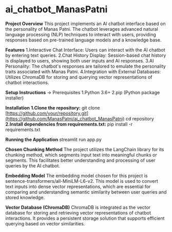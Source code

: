 # ai_chatbot_ManasPatni

**Project Overview**
This project implements an AI chatbot interface based on the personality of Manas Patni. The chatbot leverages advanced natural language processing (NLP) techniques to interact with users, providing responses based on pre-trained language models and a knowledge base.

**Features**
1.Interactive Chat Interface: Users can interact with the AI chatbot by entering text queries.
2.Chat History Display: Session-based chat history is displayed to users, showing both user inputs and AI responses.
3.AI Personality: The chatbot's responses are tailored to emulate the personality traits associated with Manas Patni.
4.Integration with External Databases: Utilizes ChromaDB for storing and querying vector representations of chatbot interactions.

**Setup Instructions**
-> Prerequisites
        1.Python 3.6+
        2.pip (Python package installer)

**Installation**
**1.Clone the repository:**
git clone [https://github.com/your/repository.git](https://github.com/ManasPatni/ai_chatbot_ManasPatni)
cd repository
**2.Install dependencies from requirements.txt:**
pip install -r requirements.txt

**Running the Application**
streamlit run app.py

**Chosen Chunking Method**
The project utilizes the LangChain library for its chunking method, which segments input text into meaningful chunks or segments. This facilitates better understanding and processing of user queries by the AI chatbot.

**Embedding Model**
The embedding model chosen for this project is sentence-transformers/all-MiniLM-L6-v2. 
This model is used to convert text inputs into dense vector representations, which are essential for comparing and understanding semantic similarity between user queries and stored knowledge.

**Vector Database (ChromaDB)**
ChromaDB is integrated as the vector database for storing and retrieving vector representations of chatbot interactions. It provides a persistent storage solution that supports efficient querying based on vector similarities.



